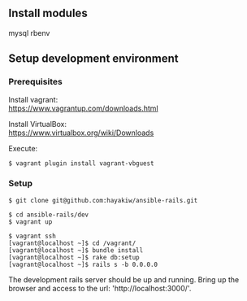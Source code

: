 ## Install modules
mysql
rbenv

## Setup development environment

### Prerequisites

Install vagrant:  
https://www.vagrantup.com/downloads.html

Install VirtualBox:  
https://www.virtualbox.org/wiki/Downloads

Execute:

```
$ vagrant plugin install vagrant-vbguest
```

### Setup

```
$ git clone git@github.com:hayakiw/ansible-rails.git

$ cd ansible-rails/dev
$ vagrant up

```

```
$ vagrant ssh
[vagrant@localhost ~]$ cd /vagrant/
[vagrant@localhost ~]$ bundle install
[vagrant@localhost ~]$ rake db:setup
[vagrant@localhost ~]$ rails s -b 0.0.0.0
```

The development rails server should be up and running. Bring up the browser and access to the url: 'http://localhost:3000/'.
